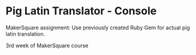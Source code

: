 Pig Latin Translator - Console
==============================

MakerSquare assignment: Use previously created Ruby Gem for actual pig latin translation.

3rd week of MakerSquare course
